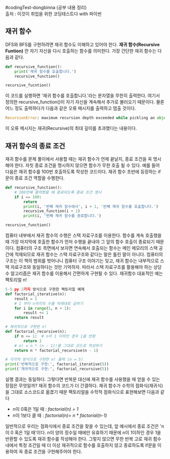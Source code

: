 #codingTest-dongbinna
(공부 내용 정리)
<br>출처 : 이것이 취업을 위한 코딩테스트다 with 파이썬

## **재귀 함수**

DFS와 BFS를 구현하려면 재귀 함수도 이해하고 있어야 한다. **재귀 함수(Recursive Funtion)** 란
자기 자신을 다시 호출하는 함수를 의미한다. 가장 간단한 재귀 함수는 다음과 같다.

```python
def recursive_function():
    print('재귀 함수를 호출합니다.')
    recursive_function()

recursive_fucntion()
```
이 코드를 실행하면 '재귀 함수를 호출합니다.'라는 문자열을 무한히 출력한다.
 여기서 정의한 recursive_function()이 자기 자신을 계속해서 추가로 불러오기 때문이다.
 물론 어느 정도 출력하다가 다음과 같은 오류 메시지를 출력하고 멈출 것이다.
 
```python
RecursionError: maximum recursion depth exceeded while pickling an object
``` 
이 오류 메시지는 재귀(Recursive)의 최대 깊이를 초과했다는 내용이다.


## 재귀 함수의 종료 조건

재귀 함수를 문제 풀이에서 사용할 때는 재귀 함수가 언제 끝날지, 종료 조건을 꼭 명시해야 한다.
자칫 종료 조건을 명시하지 않으면 함수가 무한 호출 될 수 있다.
예를 들어 다음은 재귀 함수를 100번 호출하도록 작성한 코드이다.
재귀 함수 초반에 등장하는 if문이 종료 조건 역할을 수행한다.
```python
def recursive_function():
    # 100번째 출력했을 때 종료되도록 종료 조건 명시
    if i == 100:
        return
        print(i, '번째 재귀 함수에서', i + 1, '번째 재귀 함수를 호출합니다.')
        recursive_function(i + 1)
        print(i, '번째 재귀 함수를 종료합니다.')

recursive_function()
```

컴퓨터 내부에서 재귀 함수의 수행은 스택 자료구조를 이용한다. 
함수를 계속 호출했을 때 가장 마지막에 호출한 함수가 먼저 수행을 끝내야 그 앞의 함수 호출이 종료되기 때문이다.
컴퓨터의 구조 측면에서 보자면 연속해서 호출되는 함수는 메인 메모리의 스택 공간에 적재되므로 재귀 함수는 스택 자료구조와 같다는 말은 틀린 말이 아니다.
컴퓨터의 구조는 이 책의 범위를 벗어나니 컴퓨터 구조 이야기는 잊고,
재귀 함수는 내부적으로 스택 자료구조와 동일하다는 것만 기억하자.
따라서 스택 자료구조를 활용해야 하는 상당수 알고리즘은 재귀 함수를 이용해서 간편하게 구현될 수 있다.
재귀함수 대표적인 예는 팩토리얼 n!

```python
5-5.py 2가지 방식으로 구현한 팩토리얼 예제
def factorial_iterative(n):
    result = 1
    # 1 부터 n까지의 수를 차례대로 곱하기
    for i in range(1, n + 1):
        result += 1
    return result

# 재귀적으로 구현한 n!
def factorial_recursive(n):
    if n <= 1:  # n이 1 이하인 경우 1을 반환
        return 1
    # n! = n * (n - 1)!를 그대로 코드로 작성하기
    return n * factorial_recursive(n - 1)

# 각각의 방식으로 구현한 n! 출력 (n = 5)
print('반복적으로 구현:', factorial_iterative(5))
print('재귀적으로 구현:', factorial_recursive(5))
``` 

실행 결과는 동일하다. 그렇다면 반복문 대신에 재귀 함수를 사용했을 때 얻을 수 있는 장점은 무엇일까?
재귀 함수의 코드가 더 간결하다. 재귀 함수가 수학의 점화식(재귀식)을 그대로 소스코드로 옮겼기 때문
팩토리얼을 수학적 점화식으로 표현해보면 다음과 같다

* n이 0혹은 1일 때 : *factorial(n) = 1*
* n이 1보다 클 때 : *factorial(n)= n * factorial(n-1)*

일반적으로 우리는 점화식에서 종료 조건을 찾을 수 있는데, 앞 예시에서 종료 조건은
'n이 0 혹은 1일 때'이다. n이 양의 정수일 때에만 유효하기 때문에 n이 1이하인 경우 1을 반환할 수 있도록
재귀 함수를 작성해야 한다. 그렇지 않으면 무한 반복
고로 재귀 함수 내에서 특정 조건일 때 더 이상 재귀적으로 함수를 호출하지 않고
종료하도록 if문을 이용하여 꼭 종료 조건을 구현해주어야 한다.
